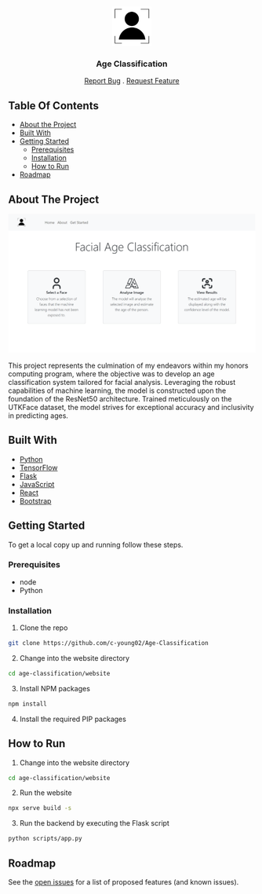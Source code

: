 <br/>
<p align="center">
  <a href="https://github.com/c-young02/Age-classification">
    <img src="website/public/images/logo.png" alt="Logo" width="80" height="80">
  </a>

  <h3 align="center">Age Classification</h3>

  <p align="center">
    <a href="https://github.com/c-young02/Age-classification/issues">Report Bug</a>
    .
    <a href="https://github.com/c-young02/Age-classification/issues">Request Feature</a>
  </p>
</p>



## Table Of Contents

* [About the Project](#about-the-project)
* [Built With](#built-with)
* [Getting Started](#getting-started)
  * [Prerequisites](#prerequisites)
  * [Installation](#installation)
  * [How to Run](#how-to-run)
* [Roadmap](#roadmap)

## About The Project

![Screenshot](website/public/images/site.png)

This project represents the culmination of my endeavors within my honors computing program, where the objective was to develop an age classification system tailored for facial analysis. Leveraging the robust capabilities of machine learning, the model is constructed upon the foundation of the ResNet50 architecture. Trained meticulously on the  UTKFace dataset, the model strives for exceptional accuracy and inclusivity in predicting ages.

## Built With

* [Python](https://www.python.org/)
* [TensorFlow](https://www.tensorflow.org/)
* [Flask](https://flask.palletsprojects.com/en/3.0.x/)
* [JavaScript](https://www.javascript.com/)
* [React](https://react.dev/)
* [Bootstrap](https://getbootstrap.com/)

## Getting Started

To get a local copy up and running follow these steps.

### Prerequisites


* node
* Python

### Installation

1. Clone the repo

```sh
git clone https://github.com/c-young02/Age-Classification
```
2. Change into the website directory
```sh
cd age-classification/website
```

3. Install NPM packages

```sh
npm install
```
4. Install the required PIP packages

## How to Run
1. Change into the website directory
```sh
cd age-classification/website
```

2. Run the website
```sh
npx serve build -s
```

3. Run the backend by executing the Flask script
```sh
python scripts/app.py
```

## Roadmap

See the [open issues](https://github.com/c-young02/Age-classification/issues) for a list of proposed features (and known issues).
